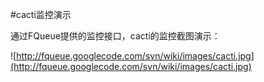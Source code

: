 #cacti监控演示

通过FQueue提供的监控接口，cacti的监控截图演示：

![http://fqueue.googlecode.com/svn/wiki/images/cacti.jpg](http://fqueue.googlecode.com/svn/wiki/images/cacti.jpg)